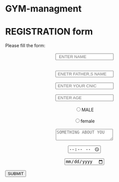 # GYM-managment
<html>
<head><title>sign up</title></head>
<style>
body{
    background-image: url("images/first.jpg");
    background-repeat: no-repeat;
    background-position:center ;
    background-size: cover;
}

.header_one{
    text-align: center;
}
.input{
    text-align:center ;
}
button{
    margin:     top 100px;
}
</style>
<body>
<h1 class="header_one">REGISTRATION form </h1>
<form>
<label> Please fill the form:</label><br><br> 
<div class="input">
<input type=text placeholder ="  ENTER NAME"><br><br><br>
<input type=text placeholder =" ENETR FATHER,S NAME "><br><br>
<input type =text placeholder =" ENTER YOUR CNIC "><br><br>
<input type=text placeholder = " ENTER AGE  "><br><br>
<input type= "radio" name="gender">MALE <br><br>
<input type="radio" name="gender">female <br><br>
<textarea placeholder="SOMETHING ABOUT YOU "></textarea><br><br>
<input type ="time"><BR><BR>
<input type ="date"><BR><BR>
</div>
    <button> SUBMIT </button>
 </form>
 
</center></body>
<footer></footer>
</html
